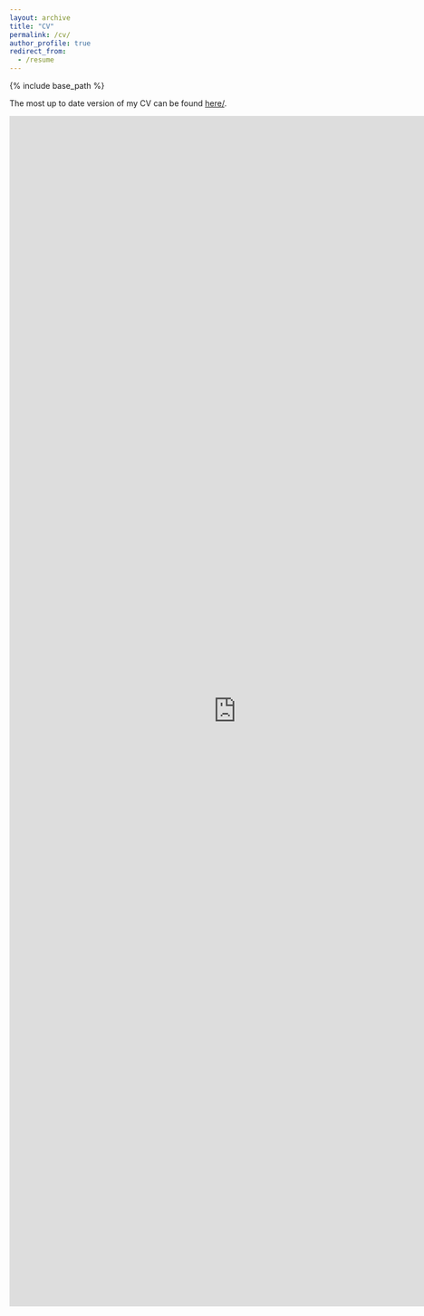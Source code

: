 ```yaml
---
layout: archive
title: "CV"
permalink: /cv/
author_profile: true
redirect_from:
  - /resume
---
```


{% include base_path %}

The most up to date version of my CV can be found <a href="http://fernandamayela.github.io/files/FG_Resume.pdf">here/<a>. 

<embed class="pdf" 
       src="http://fernandamayela.github.io/files/FG_Resume.pdf" 
       width="800px" 
       height="2100px">